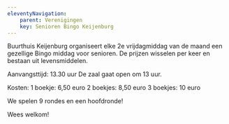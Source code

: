```yaml
---
eleventyNavigation:
    parent: Verenigingen
    key: Senioren Bingo Keijenburg
---
```


Buurthuis Keijenburg organiseert elke 2e vrijdagmiddag van de maand een gezellige Bingo middag voor senioren.
De prijzen wisselen per keer en bestaan uit levensmiddelen.

Aanvangsttijd: 13.30 uur
De zaal gaat open om 13 uur.

Kosten:
1 boekje: 6,50 euro
2 boekjes: 8,50 euro
3 boekjes: 10 euro

We spelen 9 rondes en een hoofdronde!

Wees welkom!

